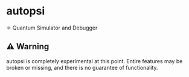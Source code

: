 # autopsi
⚛ Quantum Simulator and Debugger
## ⚠️ Warning
autopsi is completely experimental at this point. 
Entire features may be broken or missing, and there is no guarantee of functionality.